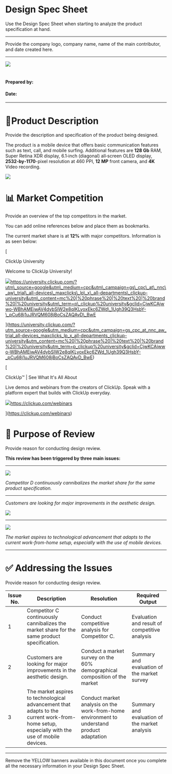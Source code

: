 # Design Spec Sheet

Use the Design Spec Sheet when starting to analyze the product specification at hand.

  

* * *

Provide the company logo, company name, name of the main contributor, and date created here.

  

* * *

![](https://t20542222.p.clickup-attachments.com/t20542222/853803ec-fc98-4aba-b283-1a8fc4117d50/image.png)

# <COMPANY NAME>

  

#### Prepared by:

#### Date:

* * *

  

# 📱Product Description

Provide the description and specification of the product being designed.

  

The product is a mobile device that offers basic communication features such as text, call, and mobile surfing. Additional features are **128 Gb** RAM, Super Retina XDR display, 6.1‑inch (diagonal) all‑screen OLED display, **2532‑by‑1170**\-pixel resolution at 460 PPI, **12 MP** front camera, and **4K** Video recording.

![](https://t20542222.p.clickup-attachments.com/t20542222/58da0195-2c92-4bbd-9010-ab0f2a85dd17/Untitled%20design%20(8).png)

  

# 📊 Market Competition

Provide an overview of the top competitors in the market.

You can add online references below and place them as bookmarks.

  

The current market share is at **12%** with major competitors. Information is as seen below:

  

[

ClickUp University

Welcome to ClickUp University!

![](https://www.google.com/s2/favicons?domain_url=https%3A%2F%2Funiversity.clickup.com%2F%3Futm_source%3Dgoogle%26utm_medium%3Dcpc%26utm_campaign%3Dgs_cpc_at_nnc_aw_trial_all-devices_maxclicks_lp_x_all-departments_clickup-university%26utm_content%3Dmc%2520%7C%2520phrase%2520%7C%2520text%2520%7C%2520brand%2520%7C%2520university%26utm_term%3Dp_clickup%2520university%26gclid%3DCjwKCAjwwo-WBhAMEiwAV4dybSIW2e8qIKLyoxEkc6ZWd_1Ugh39Q3HsbY-_pCu68j1uJRVQM608jBoCsZAQAvD_BwE)https://university.clickup.com/?utm\_source=google&utm\_medium=cpc&utm\_campaign=gs\_cpc\_at\_nnc\_aw\_trial\_all-devices\_maxclicks\_lp\_x\_all-departments\_clickup-university&utm\_content=mc%20|%20phrase%20|%20text%20|%20brand%20|%20university&utm\_term=p\_clickup%20university&gclid=CjwKCAjwwo-WBhAMEiwAV4dybSIW2e8qIKLyoxEkc6ZWd\_1Ugh39Q3HsbY-\_pCu68j1uJRVQM608jBoCsZAQAvD\_BwE

](https://university.clickup.com/?utm_source=google&utm_medium=cpc&utm_campaign=gs_cpc_at_nnc_aw_trial_all-devices_maxclicks_lp_x_all-departments_clickup-university&utm_content=mc%20|%20phrase%20|%20text%20|%20brand%20|%20university&utm_term=p_clickup%20university&gclid=CjwKCAjwwo-WBhAMEiwAV4dybSIW2e8qIKLyoxEkc6ZWd_1Ugh39Q3HsbY-_pCu68j1uJRVQM608jBoCsZAQAvD_BwE)

  

[

ClickUp™ | See What It's All About

Live demos and webinars from the creators of ClickUp. Speak with a platform expert that builds with ClickUp everyday.

![](https://www.google.com/s2/favicons?domain_url=https%3A%2F%2Fclickup.com%2Fwebinars)https://clickup.com/webinars

](https://clickup.com/webinars)

  

# 🎯 Purpose of Review

Provide reason for conducting design review.

  

**This review has been triggered by three main issues:**

* * *

![](https://t20542222.p.clickup-attachments.com/t20542222/5fe89e3c-d494-48c0-9d6c-3898194a09fc/2.png)

  

  

_Competitor D continuously cannibalizes the market share for the same product specification._

* * *

  

  

  

_Customers are looking for major improvements in the aesthetic design._

![](https://t20542222.p.clickup-attachments.com/t20542222/5b84aaea-c6df-40b8-a749-73f29ff031f9/Competitor%20D.png)

* * *

![](https://t20542222.p.clickup-attachments.com/t20542222/1a515359-9f25-4364-a2cc-5eaba643d6c7/Competitor%20D%20(1).png)

  

  

_The market aspires to technological advancement that adapts to the current work-from-home setup, especially with the use of mobile devices._

* * *

  

# ✅ Addressing the Issues

Provide reason for conducting design review.

  

| **Issue No.** | **Description** | **Resolution** | **Required Output** |
| ---| ---| ---| --- |
| 1 | Competitor C continuously cannibalizes the market share for the same product specification. | Conduct competitive analysis for Competitor C. | Evaluation and result of competitive analysis |
| 2 | Customers are looking for major improvements in the aesthetic design. | Conduct a market survey on the 60% demographical composition of the market | Summary and evaluation of the market survey |
| 3 | The market aspires to technological advancement that adapts to the current work-from-home setup, especially with the use of mobile devices. | Conduct market analysis on the work-from-home environment to understand product adaptation | Summary and evaluation of the market analysis |

  

* * *

Remove the YELLOW banners available in this document once you complete all the necessary information in your Design Spec Sheet.